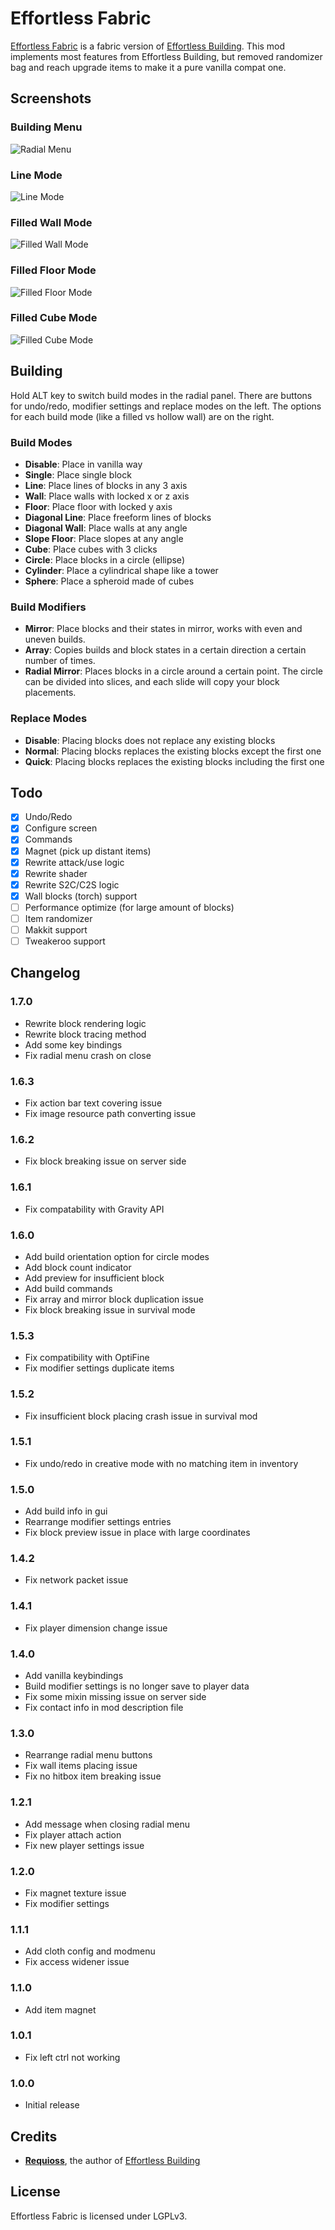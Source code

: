 # Effortless Fabric
[Effortless Fabric](https://www.curseforge.com/minecraft/mc-mods/effortless-fabric) is a fabric version of [Effortless Building](https://www.curseforge.com/minecraft/mc-mods/effortless-building).
This mod implements most features from Effortless Building, but removed randomizer bag and reach upgrade items to make it a pure vanilla compat one.

## Screenshots
### Building Menu
![Radial Menu](screenshots/radial_menu.png)
### Line Mode
![Line Mode](screenshots/line_mode.png)
### Filled Wall Mode
![Filled Wall Mode](screenshots/filled_wall_mode.png)
### Filled Floor Mode
![Filled Floor Mode](screenshots/filled_floor_mode.png)
### Filled Cube Mode
![Filled Cube Mode](screenshots/filled_cube_mode.png)

## Building

Hold ALT key to switch build modes in the radial panel. There are buttons for undo/redo, modifier settings and replace modes on the left. The options for each build mode (like a filled vs hollow wall) are on the right.

### Build Modes

- **Disable**: Place in vanilla way
- **Single**: Place single block
- **Line**: Place lines of blocks in any 3 axis
- **Wall**: Place walls with locked x or z axis
- **Floor**: Place floor with locked y axis
- **Diagonal Line**: Place freeform lines of blocks
- **Diagonal Wall**: Place walls at any angle
- **Slope Floor**: Place slopes at any angle
- **Cube**: Place cubes with 3 clicks
- **Circle**: Place blocks in a circle (ellipse)
- **Cylinder**: Place a cylindrical shape like a tower
- **Sphere**: Place a spheroid made of cubes

### Build Modifiers

- **Mirror**: Place blocks and their states in mirror, works with even and uneven builds.
- **Array**: Copies builds and block states in a certain direction a certain number of times.
- **Radial Mirror**: Places blocks in a circle around a certain point. The circle can be divided into slices, and each slide will copy your block placements.

### Replace Modes

- **Disable**: Placing blocks does not replace any existing blocks
- **Normal**: Placing blocks replaces the existing blocks except the first one
- **Quick**: Placing blocks replaces the existing blocks including the first one

## Todo
* [x] Undo/Redo
* [x] Configure screen
* [x] Commands
* [x] Magnet (pick up distant items)
* [x] Rewrite attack/use logic
* [x] Rewrite shader
* [x] Rewrite S2C/C2S logic
* [x] Wall blocks (torch) support
* [ ] Performance optimize (for large amount of blocks)
* [ ] Item randomizer
* [ ] Makkit support
* [ ] Tweakeroo support

## Changelog

### 1.7.0
* Rewrite block rendering logic
* Rewrite block tracing method
* Add some key bindings
* Fix radial menu crash on close

### 1.6.3
* Fix action bar text covering issue
* Fix image resource path converting issue
### 1.6.2
* Fix block breaking issue on server side
### 1.6.1
* Fix compatability with Gravity API
### 1.6.0
* Add build orientation option for circle modes
* Add block count indicator
* Add preview for insufficient block
* Add build commands
* Fix array and mirror block duplication issue
* Fix block breaking issue in survival mode
### 1.5.3
* Fix compatibility with OptiFine
* Fix modifier settings duplicate items
### 1.5.2
* Fix insufficient block placing crash issue in survival mod
### 1.5.1
* Fix undo/redo in creative mode with no matching item in inventory
### 1.5.0
* Add build info in gui
* Rearrange modifier settings entries
* Fix block preview issue in place with large coordinates
### 1.4.2
* Fix network packet issue
### 1.4.1
* Fix player dimension change issue
### 1.4.0
* Add vanilla keybindings
* Build modifier settings is no longer save to player data
* Fix some mixin missing issue on server side
* Fix contact info in mod description file
### 1.3.0
* Rearrange radial menu buttons
* Fix wall items placing issue
* Fix no hitbox item breaking issue
### 1.2.1
* Add message when closing radial menu
* Fix player attach action
* Fix new player settings issue
### 1.2.0
* Fix magnet texture issue
* Fix modifier settings
### 1.1.1
* Add cloth config and modmenu
* Fix access widener issue
### 1.1.0
* Add item magnet
### 1.0.1
* Fix left ctrl not working
### 1.0.0
* Initial release

## Credits
* **[Requioss](https://www.curseforge.com/members/requioss)**, the author of [Effortless Building](https://www.curseforge.com/minecraft/mc-mods/effortless-building) 

## License

Effortless Fabric is licensed under LGPLv3.
